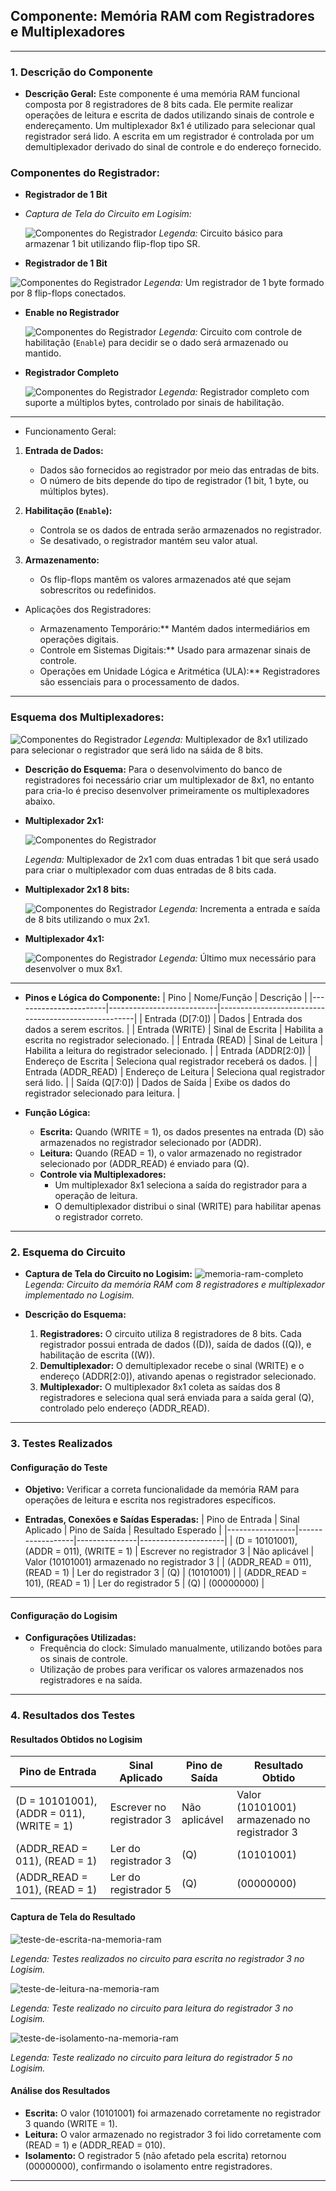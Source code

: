## **Componente: Memória RAM com Registradores e Multiplexadores**

---

### **1. Descrição do Componente**

- **Descrição Geral:**
  Este componente é uma memória RAM funcional composta por 8 registradores de 8 bits cada. Ele permite realizar operações de leitura e escrita de dados utilizando sinais de controle e endereçamento. Um multiplexador 8x1 é utilizado para selecionar qual registrador será lido. A escrita em um registrador é controlada por um demultiplexador derivado do sinal de controle e do endereço fornecido.

### Componentes do Registrador:

- **Registrador de 1 Bit**
- *Captura de Tela do Circuito em Logisim:*
  
  ![Componentes do Registrador](Imagens/FlipFlopRS.png)
  *Legenda:* Circuito básico para armazenar 1 bit utilizando flip-flop tipo SR.

- **Registrador de 1 Bit**

![Componentes do Registrador](Imagens/Reg1Bit.png)
*Legenda:* Um registrador de 1 byte formado por 8 flip-flops conectados.

- **Enable no Registrador**
  
  ![Componentes do Registrador](Imagens/Enable.png)
  *Legenda:* Circuito com controle de habilitação (`Enable`) para decidir se o dado será armazenado ou mantido.


- **Registrador Completo**

  ![Componentes do Registrador](Imagens/RegComp.png)
  *Legenda:* Registrador completo com suporte a múltiplos bytes, controlado por sinais de habilitação.

---

- Funcionamento Geral:

1. **Entrada de Dados:**  
   - Dados são fornecidos ao registrador por meio das entradas de bits.
   - O número de bits depende do tipo de registrador (1 bit, 1 byte, ou múltiplos bytes).

2. **Habilitação (`Enable`):**  
   - Controla se os dados de entrada serão armazenados no registrador.
   - Se desativado, o registrador mantém seu valor atual.

3. **Armazenamento:**  
   - Os flip-flops mantêm os valores armazenados até que sejam sobrescritos ou redefinidos.


- Aplicações dos Registradores: 

   - Armazenamento Temporário:** Mantém dados intermediários em operações digitais.
   - Controle em Sistemas Digitais:** Usado para armazenar sinais de controle.
   - Operações em Unidade Lógica e Aritmética (ULA):** Registradores são essenciais para o processamento de dados.
  
---
### Esquema dos Multiplexadores:
  
  ![Componentes do Registrador](Imagens/Mux8x1.png)
  *Legenda:* Multiplexador de 8x1 utilizado para selecionar o registrador que será lido na sáida de 8 bits.
- **Descrição do Esquema:**
  Para o desenvolvimento do banco de registradores foi necessário criar um multiplexador de 8x1, no entanto para cria-lo é preciso desenvolver primeiramente os multiplexadores abaixo.
  
- **Multiplexador 2x1:**

  ![Componentes do Registrador](Imagens/Mux2x1.png)

  *Legenda:* Multiplexador de 2x1 com duas entradas 1 bit que será usado para criar o multiplexador com duas entradas de 8 bits cada.
  
- **Multiplexador 2x1 8 bits:**
  
  ![Componentes do Registrador](Imagens/Mux2x1x8.png)
  *Legenda:* Incrementa a entrada e saída de 8 bits utilizando o mux 2x1.
  
- **Multiplexador 4x1:**
  
  ![Componentes do Registrador](Imagens/Mux4x1.png)
  *Legenda:* Último mux necessário para desenvolver o mux 8x1.
  
---

- **Pinos e Lógica do Componente:**
  | Pino                  | Nome/Função               | Descrição                                             |
  |-----------------------|---------------------------|-----------------------------------------------------|
  | Entrada \(D[7:0]\)    | Dados                    | Entrada dos dados a serem escritos.                |
  | Entrada \(WRITE\)     | Sinal de Escrita         | Habilita a escrita no registrador selecionado.     |
  | Entrada \(READ\)      | Sinal de Leitura         | Habilita a leitura do registrador selecionado.     |
  | Entrada \(ADDR[2:0]\) | Endereço de Escrita      | Seleciona qual registrador receberá os dados.      |
  | Entrada \(ADDR\_READ\) | Endereço de Leitura     | Seleciona qual registrador será lido.              |
  | Saída \(Q[7:0]\)      | Dados de Saída           | Exibe os dados do registrador selecionado para leitura. |

- **Função Lógica:**
  - **Escrita:** Quando \(WRITE = 1\), os dados presentes na entrada \(D\) são armazenados no registrador selecionado por \(ADDR\).
  - **Leitura:** Quando \(READ = 1\), o valor armazenado no registrador selecionado por \(ADDR\_READ\) é enviado para \(Q\).
  - **Controle via Multiplexadores:**
    - Um multiplexador 8x1 seleciona a saída do registrador para a operação de leitura.
    - O demultiplexador distribui o sinal \(WRITE\) para habilitar apenas o registrador correto.

---

### **2. Esquema do Circuito**

- **Captura de Tela do Circuito no Logisim:**
  <img src="Imagens/MemoriaRam.png" alt="memoria-ram-completo" />
  *Legenda: Circuito da memória RAM com 8 registradores e multiplexador implementado no Logisim.*

- **Descrição do Esquema:**
  1. **Registradores:** O circuito utiliza 8 registradores de 8 bits. Cada registrador possui entrada de dados (\(D\)), saída de dados (\(Q\)), e habilitação de escrita (\(W\)).
  2. **Demultiplexador:** O demultiplexador recebe o sinal \(WRITE\) e o endereço \(ADDR[2:0]\), ativando apenas o registrador selecionado.
  3. **Multiplexador:** O multiplexador 8x1 coleta as saídas dos 8 registradores e seleciona qual será enviada para a saída geral \(Q\), controlado pelo endereço \(ADDR\_READ\).

---

### **3. Testes Realizados**

#### **Configuração do Teste**

- **Objetivo:**
  Verificar a correta funcionalidade da memória RAM para operações de leitura e escrita nos registradores específicos.

- **Entradas, Conexões e Saídas Esperadas:**
  | Pino de Entrada | Sinal Aplicado   | Pino de Saída | Resultado Esperado |
  |-----------------|------------------|---------------|---------------------|
  | \(D = 10101001\), \(ADDR = 011\), \(WRITE = 1\) | Escrever no registrador 3 | Não aplicável | Valor \(10101001\) armazenado no registrador 3 |
  | \(ADDR\_READ = 011\), \(READ = 1\)             | Ler do registrador 3      | \(Q\)         | \(10101001\)                         |
  | \(ADDR\_READ = 101\), \(READ = 1\)             | Ler do registrador 5      | \(Q\)         | \(00000000\)                         |

---

#### **Configuração do Logisim**

- **Configurações Utilizadas:**
  - Frequência do clock: Simulado manualmente, utilizando botões para os sinais de controle.
  - Utilização de probes para verificar os valores armazenados nos registradores e na saída.

---

### **4. Resultados dos Testes**

#### **Resultados Obtidos no Logisim**
| Pino de Entrada | Sinal Aplicado   | Pino de Saída | Resultado Obtido |
|-----------------|------------------|---------------|------------------|
| \(D = 10101001\), \(ADDR = 011\), \(WRITE = 1\) | Escrever no registrador 3 | Não aplicável | Valor \(10101001\) armazenado no registrador 3 |
| \(ADDR\_READ = 011\), \(READ = 1\)             | Ler do registrador 3      | \(Q\)         | \(10101001\)                         |
| \(ADDR\_READ = 101\), \(READ = 1\)             | Ler do registrador 5     | \(Q\)         | \(00000000\)                         |

#### **Captura de Tela do Resultado**
<img src="Imagens/TesteEscritaRam.png" alt="teste-de-escrita-na-memoria-ram" />

  *Legenda: Testes realizados no circuito para escrita no registrador 3 no Logisim.*

<img src="Imagens/TesteLeituraRam.png" alt="teste-de-leitura-na-memoria-ram" />

  *Legenda: Teste realizado no circuito para leitura do registrador 3 no Logisim.*
  
<img src="Imagens/TesteIsolamentoRam.png" alt="teste-de-isolamento-na-memoria-ram" />

  *Legenda: Teste realizado no circuito para leitura do registrador 5 no Logisim.*
#### **Análise dos Resultados**
- **Escrita:** O valor \(10101001\) foi armazenado corretamente no registrador 3 quando \(WRITE = 1\).
- **Leitura:** O valor armazenado no registrador 3 foi lido corretamente com \(READ = 1\) e \(ADDR\_READ = 010\).
- **Isolamento:** O registrador 5 (não afetado pela escrita) retornou \(00000000\), confirmando o isolamento entre registradores.

---
